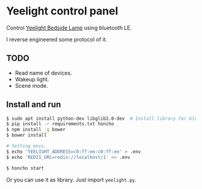 # Yeelight control panel

Control [Yeelight Bedside Lamp](http://xiaomi-mi.com/mi-lighting/xiaomi-yeelight-bedside-lamp/) using bluetooth LE.

I reverse engineered some protocol of it.

## TODO

- Read name of devices.
- Wakeup light.
- Scene mode.


## Install and run

```sh
$ sudo apt install python-dev libglib2.0-dev  # Install library for bluepy
$ pip install -r requirements.txt honcho
$ npm install -g bower
$ bower install

# Setting envs.
$ echo 'YEELIGHT_ADDRESS=c0:ff:ee:c0:ff:ee' > .env
$ echo 'REDIS_URL=redis://localhost/1' >> .env

$ honcho start
```

Or you can use it as library. Just import `yeelight.py`.
